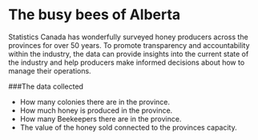 # The busy bees of Alberta

Statistics Canada has wonderfully surveyed honey producers across the provinces for over 50 years. To promote transparency and accountability within the industry, the data can provide insights into the current state of the industry and help producers make informed decisions about how to manage their operations.

###The data collected
 
- How many colonies there are in the province.
- How much honey is produced in the province.
- How many Beekeepers there are in the province.
- The value of the honey sold connected to the provinces capacity.
